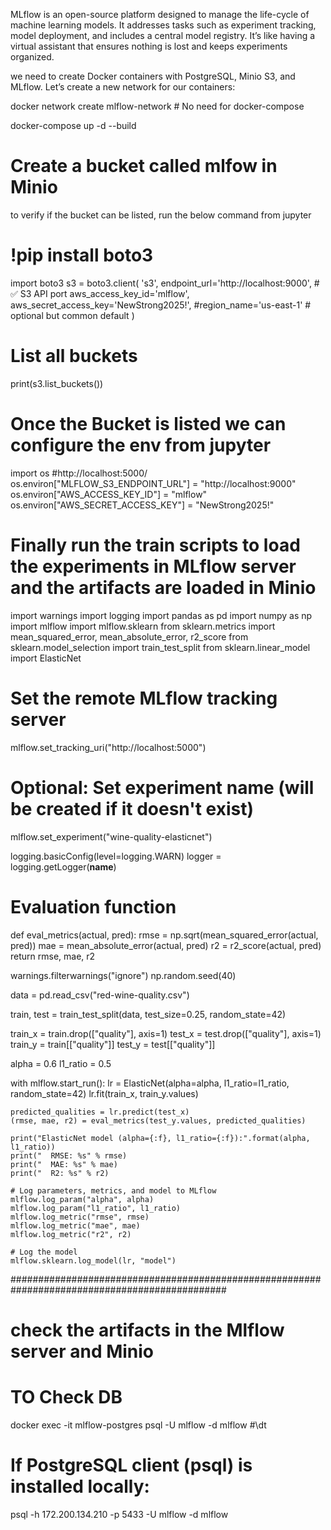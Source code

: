 MLflow is an open-source platform designed to manage the life-cycle of machine learning models. It addresses tasks such as experiment tracking, model deployment, and includes a central model registry. It’s like having a virtual assistant that ensures nothing is lost and keeps experiments organized.

we need to create Docker containers with PostgreSQL, Minio S3, and MLflow.
Let’s create a new network for our containers:

docker network create mlflow-network  #  No need for docker-compose 

docker-compose up -d --build

# Create a bucket called mlfow in Minio 
to verify if the bucket can be listed, run the below command from jupyter
# !pip install boto3
import boto3
s3 = boto3.client(
    's3',
    endpoint_url='http://localhost:9000',  # ✅ S3 API port
    aws_access_key_id='mlflow',
    aws_secret_access_key='NewStrong2025!',
    #region_name='us-east-1'  # optional but common default
)

# List all buckets
print(s3.list_buckets())

# Once the Bucket is listed we can configure the env from jupyter 
import os
#http://localhost:5000/
os.environ["MLFLOW_S3_ENDPOINT_URL"] = "http://localhost:9000"
os.environ["AWS_ACCESS_KEY_ID"] = "mlflow"
os.environ["AWS_SECRET_ACCESS_KEY"] = "NewStrong2025!"

# Finally run the train scripts to load the experiments in MLflow server and the artifacts are loaded in Minio

import warnings
import logging
import pandas as pd
import numpy as np
import mlflow
import mlflow.sklearn
from sklearn.metrics import mean_squared_error, mean_absolute_error, r2_score
from sklearn.model_selection import train_test_split
from sklearn.linear_model import ElasticNet

# Set the remote MLflow tracking server
mlflow.set_tracking_uri("http://localhost:5000")

# Optional: Set experiment name (will be created if it doesn't exist)
mlflow.set_experiment("wine-quality-elasticnet")

logging.basicConfig(level=logging.WARN)
logger = logging.getLogger(__name__)

# Evaluation function
def eval_metrics(actual, pred):
    rmse = np.sqrt(mean_squared_error(actual, pred))
    mae = mean_absolute_error(actual, pred)
    r2 = r2_score(actual, pred)
    return rmse, mae, r2

warnings.filterwarnings("ignore")
np.random.seed(40)

data = pd.read_csv("red-wine-quality.csv")

train, test = train_test_split(data, test_size=0.25, random_state=42)

train_x = train.drop(["quality"], axis=1)
test_x = test.drop(["quality"], axis=1)
train_y = train[["quality"]]
test_y = test[["quality"]]

alpha = 0.6
l1_ratio = 0.5

with mlflow.start_run():
    lr = ElasticNet(alpha=alpha, l1_ratio=l1_ratio, random_state=42)
    lr.fit(train_x, train_y.values)

    predicted_qualities = lr.predict(test_x)
    (rmse, mae, r2) = eval_metrics(test_y.values, predicted_qualities)

    print("ElasticNet model (alpha={:f}, l1_ratio={:f}):".format(alpha, l1_ratio))
    print("  RMSE: %s" % rmse)
    print("  MAE: %s" % mae)
    print("  R2: %s" % r2)

    # Log parameters, metrics, and model to MLflow
    mlflow.log_param("alpha", alpha)
    mlflow.log_param("l1_ratio", l1_ratio)
    mlflow.log_metric("rmse", rmse)
    mlflow.log_metric("mae", mae)
    mlflow.log_metric("r2", r2)

    # Log the model
    mlflow.sklearn.log_model(lr, "model")
###############################################################################################
# check the artifacts in the Mlflow server and Minio

# TO Check DB
docker exec -it mlflow-postgres psql -U mlflow -d mlflow
#\dt

# If PostgreSQL client (psql) is installed locally:
psql -h 172.200.134.210 -p 5433 -U mlflow -d mlflow
